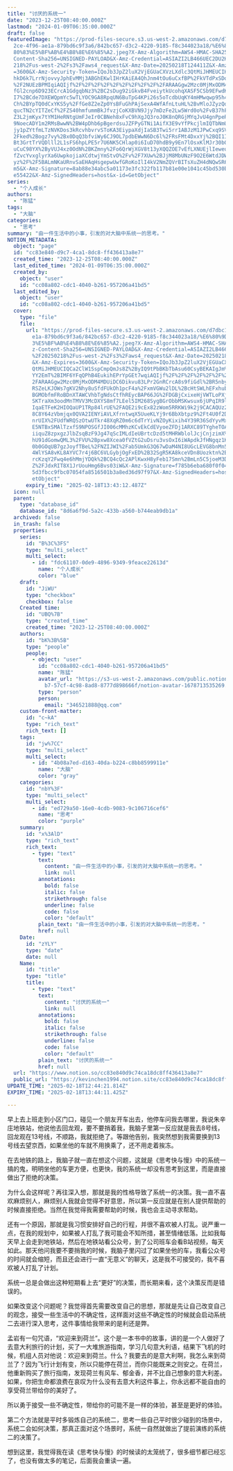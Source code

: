 ```yaml
---
title: "讨厌的系统一"
date: "2023-12-25T08:40:00.000Z"
lastmod: "2024-01-09T06:35:00.000Z"
draft: false
featuredImage: "https://prod-files-secure.s3.us-west-2.amazonaws.com/d7dbc101-8\
  2ce-4f96-ae1a-879bd6c9f3a6/842bc657-d3c2-4220-9185-f8c344023a18/%E6%80%9D%E8%\
  80%83%E5%BF%AB%E4%B8%8E%E6%85%A2.jpeg?X-Amz-Algorithm=AWS4-HMAC-SHA256&X-Amz-\
  Content-Sha256=UNSIGNED-PAYLOAD&X-Amz-Credential=ASIAZI2LB466UEC2DU2H%2F20250\
  218%2Fus-west-2%2Fs3%2Faws4_request&X-Amz-Date=20250218T124411Z&X-Amz-Expires\
  =3600&X-Amz-Security-Token=IQoJb3JpZ2luX2VjEGUaCXVzLXdlc3QtMiJHMEUCIHRoCuR%2B\
  hkD6k7LrrNjovvyJphEvMMj3ABGhEKwlIHrKAiEA4QhJnm4tOu6uCxfBP%2FkVTdPxSDq%2BCMbA9\
  %2F2NUEzBPMIqiAQIjf%2F%2F%2F%2F%2F%2F%2F%2F%2F%2FARAAGgw2Mzc0MjMxODM4MDUiDDCM\
  fGl2cnp6D923ECrcA1GdgqbNz3%2BC2sDug92iGkvB4FveiytkUcohqXASF5CSb9EFwdKc6dgXiCv\
  I7%2BCde7DXEWQpmYc5wTLYOC9GA8RpqUN6BuTpG4KPi26s5oTcdbUqKY4mHMwqwp95h41MEFEvqN\
  Ch%2BYpTQ0dCxYKS5y%2FfGe8Z2eZp0YsBFuGhPAjSexA4WfAfnLtuHL%2BvMloJZyzQqZrTcAHgH\
  qucTN2cYITZeCf%2FZS40hmfummBkJfvzjCoKXBVN9Jjy7mDzFe2Lw5Wrd0o%2FvB37hFmaUFhvFG\
  Z3L2jmKyx7tYM1HeRNtgUmFJeIr0CBNeh8xFvC9hXgJQ3roJ0K8nQRGjMYqJvU4gnPpeRhpj7eqVe\
  9NoecADY1m2RMsBwwN%2BW4pDhb6pBgerdsuJZFPyGTNi1AifX3E9vYfPkcjlmIQTbNmUDQOm2FU7\
  jy1pZYtfmLTzNVKDos3kRcvhbvrvSToKA3EiypaXdjIaSB3Twi5rr1ABJzM1JPwCxq9SV2cE6592%\
  2Fked%2Bogz7vy%2Bx0DqQ3bfviWy6CJ9OL7pdbEWwN6Dc6l%2FRsFMt4DxxYj%2BQI1IS8xir6zO\
  Bt3GrtTrVQDlll2L1sFS6hpLPE5r7U6NK5CHlap0i6IuD70hdB9y9En7lOsxKlMJr30b0GOqUB1tW\
  uCuC98YX%2ByVUJ4xz0OdN%2BKZmny%2Fo6QrWjXGV8t13yXQQZOE7vEfLXNUEjlIeweu8ARvJIqP\
  fZvcYvxglyrXa6UwpkojiaXCdtwjYmStvO%2Fv%2F7XUw%2BJjM8MbUNzF9O2E6WtdJDW9i9TrOoT\
  yz%2F%2F5BALmNKaURnvSaEHAqHsgepwUwfGRoKoIlI4kV2NmZQVrBITsXuZH4dNQwSR6Q6ow55yt\
  m5&X-Amz-Signature=8ab88e34abc5a01173e3fc322fb117b81e00e1041c45bd530bc4d237db\
  e55422&X-Amz-SignedHeaders=host&x-id=GetObject"
series:
  - "个人成长"
authors:
  - "陈猛"
tags:
  - "大脑"
categories:
  - "思考"
summary: "由一件生活中的小事，引发的对大脑中系统一的思考。"
NOTION_METADATA:
  object: "page"
  id: "cc83e840-d9c7-4ca1-8dc8-ff436413a8e7"
  created_time: "2023-12-25T08:40:00.000Z"
  last_edited_time: "2024-01-09T06:35:00.000Z"
  created_by:
    object: "user"
    id: "cc08a802-cdc1-4040-b261-957206a41bd5"
  last_edited_by:
    object: "user"
    id: "cc08a802-cdc1-4040-b261-957206a41bd5"
  cover:
    type: "file"
    file:
      url: "https://prod-files-secure.s3.us-west-2.amazonaws.com/d7dbc101-82ce-4f96-a\
        e1a-879bd6c9f3a6/842bc657-d3c2-4220-9185-f8c344023a18/%E6%80%9D%E8%80%8\
        3%E5%BF%AB%E4%B8%8E%E6%85%A2.jpeg?X-Amz-Algorithm=AWS4-HMAC-SHA256&X-Am\
        z-Content-Sha256=UNSIGNED-PAYLOAD&X-Amz-Credential=ASIAZI2LB4663U7RA23H\
        %2F20250218%2Fus-west-2%2Fs3%2Faws4_request&X-Amz-Date=20250218T124312Z\
        &X-Amz-Expires=3600&X-Amz-Security-Token=IQoJb3JpZ2luX2VjEGUaCXVzLXdlc3\
        QtMiJHMEUCIQCa2ClW1SspCmpQmJs8Z%2ByIQ9tPbBKbTbAsu60CsyBEKAIgJm%2Bk7HDnD\
        YY2EmT%2BIMF6YFqQPhB4EukihEPrYpGEt7wqiAQIjf%2F%2F%2F%2F%2F%2F%2F%2F%2F%\
        2FARAAGgw2Mzc0MjMxODM4MDUiDC6Dikvu83LPr2GnRCrcA8s9fiGdl%2BR5nbyMAdq5nl2\
        RSZeLKJOWs7gKV2Nhy8uSfdFUkOh1pcF4a%2FxmVGWu2lDL%2BcHtSWLhEFxhub7F02qN%2\
        BGMObfmFRoBDnXTAWCVhbTgNdsCtfhREycBAP66JG%2FDGBjCxixeHjVWTLoPXjcDKdWTLr\
        SKTraXm3oodMnTMVV3McDXYS8mf7LEel5IM268SygBGrObbMSKwsux6jUPqIR9l32SXLtgK\
        IqaETFeK2HIOQaUP1TRp84lrUE%2FAQE2i9cEx82zWom5RRKWi9k2j9CACAQUz22iZjDEzy\
        8C8Y64zVbmjqx0QVA2IENYiAVLXfrntwqX5UueKLYj9r6BbXbtpz9%2Ft4U0f2DNJhztPzF\
        nrUIX%2FUdfWRQSzOtwUTkr48XqRZ0m6c6dTrYivNZOyKixih4Y39R36SdYyvMxr%2Bjr0l\
        E5NTBxSMAlTzxfS9NPOSGfJI006cMMhzKCvEkCdEVyoeZFDj1ARXC89TYgheTOAuIpvmZfG\
        iiquZ8zpxgzJlbZsqBzF9Jg47qScIMLdIeUBrtcDzd5tMHRWblolJcjCnjzimX%2F0bM3Ae\
        hU91dGomwQML3%2FVU%2Bpxw8Xcea0fVZtG2uDsru3vsOxI6iWApdkJfHNgqz1KyrgTMJ73\
        0b0GOqUB7gzJoyfTBeL%2FNZIJWI%2Fab5UmkG3Q67wDaM4NI8UGcLEVG8bnMn5TCCaCeG8\
        4WlYSA8vKL8AYVC7r4j6BC6VLGybjOgFxED%2B32SgR5KA8kceVDn8Uozktn%2BhW4vSs4E\
        rcKzqY2Fwq4e6hMmjYDQk%2BCQ4cQc2APlKwxH8yFeb17Smn%2BmLn5C5joeM3DigRCUnj2\
        Z%2FJdxRIT8X1JrUouHmg6Bvs03iW&X-Amz-Signature=f785b6eba680f0f04c0b53ac9\
        5d3fbcc9fbc07054fa8516501b3a8ed36d97f97&X-Amz-SignedHeaders=host&x-id=G\
        etObject"
      expiry_time: "2025-02-18T13:43:12.487Z"
  icon: null
  parent:
    type: "database_id"
    database_id: "8d6a6f9d-5a2c-433b-a560-b744eab9db1a"
  archived: false
  in_trash: false
  properties:
    series:
      id: "B%3C%3FS"
      type: "multi_select"
      multi_select:
        - id: "fdc61107-0de9-4896-9349-9feace22613d"
          name: "个人成长"
          color: "blue"
    draft:
      id: "JiWU"
      type: "checkbox"
      checkbox: false
    Created time:
      id: "UBQ%7B"
      type: "created_time"
      created_time: "2023-12-25T08:40:00.000Z"
    authors:
      id: "bK%3B%5B"
      type: "people"
      people:
        - object: "user"
          id: "cc08a802-cdc1-4040-b261-957206a41bd5"
          name: "陈猛"
          avatar_url: "https://s3-us-west-2.amazonaws.com/public.notion-static.com/775523\
            b7-57cf-4c98-8ad8-8777d898666f/notion-avatar-1678713535269.png"
          type: "person"
          person:
            email: "346521888@qq.com"
    custom-front-matter:
      id: "c~kA"
      type: "rich_text"
      rich_text: []
    tags:
      id: "jw%7CC"
      type: "multi_select"
      multi_select:
        - id: "4b08a7ed-d163-40da-b224-c8bb8599911e"
          name: "大脑"
          color: "gray"
    categories:
      id: "nbY%3F"
      type: "multi_select"
      multi_select:
        - id: "ed729a50-16e0-4cdb-9083-9c106716cef6"
          name: "思考"
          color: "purple"
    summary:
      id: "x%3AlD"
      type: "rich_text"
      rich_text:
        - type: "text"
          text:
            content: "由一件生活中的小事，引发的对大脑中系统一的思考。"
            link: null
          annotations:
            bold: false
            italic: false
            strikethrough: false
            underline: false
            code: false
            color: "default"
          plain_text: "由一件生活中的小事，引发的对大脑中系统一的思考。"
          href: null
    Date:
      id: "zYLY"
      type: "date"
      date: null
    Name:
      id: "title"
      type: "title"
      title:
        - type: "text"
          text:
            content: "讨厌的系统一"
            link: null
          annotations:
            bold: false
            italic: false
            strikethrough: false
            underline: false
            code: false
            color: "default"
          plain_text: "讨厌的系统一"
          href: null
  url: "https://www.notion.so/cc83e840d9c74ca18dc8ff436413a8e7"
  public_url: "https://kevinchen1994.notion.site/cc83e840d9c74ca18dc8ff436413a8e7"
UPDATE_TIME: "2025-02-18T12:44:21.814Z"
EXPIRY_TIME: "2025-02-18T13:44:11.425Z"

---
```

<link rel="stylesheet" href="https://cdn.jsdelivr.net/npm/katex@0.16.2/dist/katex.min.css" integrity="sha384-bYdxxUwYipFNohQlHt0bjN/LCpueqWz13HufFEV1SUatKs1cm4L6fFgCi1jT643X" crossorigin="anonymous">


早上去上班走到小区门口，碰见一个朋友开车出去，他停车问我去哪里，我说朱辛庄地铁站，他说他去回龙观，要不要捎着我，我脑子里第一反应就是我去8号线，回龙观在13号线，不顺路，我就拒绝了。等跟他告别，我突然想到我需要换到13号线去望京西，如果坐他的车就不用换乘了，还不用走着挨冻。


在去地铁的路上，我脑子就一直在想这个问题，这就是《思考快与慢》中的系统一搞的鬼，明明坐他的车更方便，也更快，我的系统一却没有思考到这里，而是直接做出了拒绝的决策。


为什么会这样呢？再往深入想，那就是我的性格导致了系统一的决策。我一直不喜欢麻烦别人，麻烦别人我就会觉得不好意思，所以第一反应就是在别人提供帮助的时候直接拒绝。当然在我觉得我需要帮助的时候，我也会主动寻求帮助。


还有一个原因，那就是我习惯安排好自己的行程，并很不喜欢被人打乱。说严重一点，在我的规划中，如果被人打乱了我可能会不知所措，甚至情绪低落。比如我每天早上会走到地铁站，然后在地铁站看公众号，到了公司班车会看B站视频，每天如此。那天他问我要不要捎我的时候，我脑子里闪过了如果坐他的车，我看公众号的时间就会缩短，而且还会进行一直“无意义”的聊天，这是我不可接受的，我不喜欢被人打乱了计划。


系统一总是会做出这种短期看上去“更好”的决策，而长期来看，这个决策反而是错误的。


如果改变这个问题呢？我觉得首先需要改变自己的思想，那就是先让自己改变自己的观念，接受一些生活中的不确定性，这样面对这些不确定性的时候就会启动系统二去进行深入思考，这件事情给我带来的是利还是弊。


孟岩有一句咒语，“欢迎来到荷兰”。这个是一本书中的故事，讲的是一个人做好了去意大利旅行的计划，买了一大堆旅游指南，学习几句意大利语，结果下飞机的时候，机组人员对他说：欢迎来到荷兰。什么？我要去的是意大利啊，我怎么来到荷兰了？因为飞行计划有变，所以只能停在荷兰，而你只能既来之则安之。在荷兰，他重新购买了旅行指南，发现荷兰有风车、郁金香，并不比自己想象的意大利差。如果，你把生命都浪费在哀叹为什么没有去意大利这件事上，你永远都不能自由的享受荷兰带给你的美好了。


所以勇于接受一些不确定性，带给你的可能不是一样的体验，甚至是更好的体验。


第二个方法就是平时多锻炼自己的系统二，思考一些自己平时很少碰到的场景中，系统二会如何决策，那真正面对这个场景时，系统一自然就做出了提前演练的系统二的决策了。


想到这里，我觉得我在读《思考快与慢》的时候读的太笼统了，很多细节都已经忘了，也没有做太多的笔记，后面我会重读一遍。

